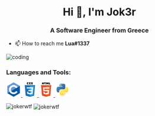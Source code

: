 <h1 align="center">Hi 👋, I'm Jok3r</h1>
<h3 align="center">A Software Engineer from Greece</h3>

- 📫 How to reach me **Lua#1337**


<p align="left">
</p>
<img align="top-right" alt="coding" width="400" margin="20px" src="https://giffiles.alphacoders.com/171/171277.gif">
<h3 align="left">Languages and Tools:</h3>
<p align="left"> <a href="https://www.cprogramming.com/" target="_blank" rel="noreferrer"> <img src="https://raw.githubusercontent.com/devicons/devicon/master/icons/c/c-original.svg" alt="c" width="40" height="40"/> </a> <a href="https://www.w3schools.com/css/" target="_blank" rel="noreferrer"> <img src="https://raw.githubusercontent.com/devicons/devicon/master/icons/css3/css3-original-wordmark.svg" alt="css3" width="40" height="40"/> </a> <a href="https://www.w3.org/html/" target="_blank" rel="noreferrer"> <img src="https://raw.githubusercontent.com/devicons/devicon/master/icons/html5/html5-original-wordmark.svg" alt="html5" width="40" height="40"/> </a> <a href="https://www.python.org" target="_blank" rel="noreferrer"> <img src="https://raw.githubusercontent.com/devicons/devicon/master/icons/python/python-original.svg" alt="python" width="40" height="40"/> </a> </p>

<p><img align="left" src="https://github-readme-stats.vercel.app/api/top-langs?username=jokerwtf&show_icons=true&locale=en&layout=compact" alt="jokerwtf" /></p>

<p>&nbsp;<img align="center" src="https://github-readme-stats.vercel.app/api?username=jokerwtf&show_icons=true&locale=en" alt="jokerwtf" /></p>
